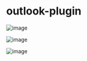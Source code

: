 # outlook-plugin
![image](https://user-images.githubusercontent.com/23502710/179343597-08c0483d-a9e6-4f70-ae7f-d71495b45e38.png)

![image](https://user-images.githubusercontent.com/23502710/179343635-b0a80e84-b01e-4b7a-b593-2b15b1a89d7d.png)

![image](https://user-images.githubusercontent.com/23502710/179343650-cc9f7747-5a83-42ac-bae9-d51fd1a4014b.png)
